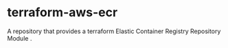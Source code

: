 # terraform-aws-ecr
A repository that provides a terraform Elastic Container Registry Repository Module .
